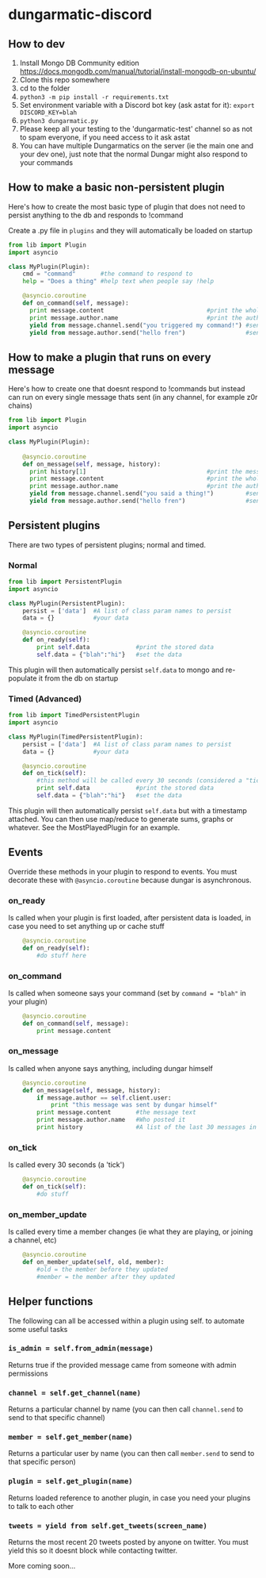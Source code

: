 # dungarmatic-discord

## How to dev
1. Install Mongo DB Community edition https://docs.mongodb.com/manual/tutorial/install-mongodb-on-ubuntu/
1. Clone this repo somewhere
1. cd to the folder
1. `python3 -m pip install -r requirements.txt`
1. Set environment variable with a Discord bot key (ask astat for it): `export DISCORD_KEY=blah`
1. `python3 dungarmatic.py`
1. Please keep all your testing to the 'dungarmatic-test' channel so as not to spam everyone, if you need access to it ask astat
1. You can have multiple Dungarmatics on the server (ie the main one and your dev one), just note that the normal Dungar might also respond to your commands

## How to make a basic non-persistent plugin
Here's how to create the most basic type of plugin that does not need to persist anything to the db and responds to !command

Create a .py file in `plugins` and they will automatically be loaded on startup
```python
from lib import Plugin
import asyncio

class MyPlugin(Plugin):
    cmd = "command"       #the command to respond to
    help = "Does a thing" #help text when people say !help

    @asyncio.coroutine
    def on_command(self, message):
      print message.content                             #print the whole message, split on space or whatever to get params
      print message.author.name                         #print the author's name
      yield from message.channel.send("you triggered my command!") #send a reply to the originating channel
      yield from message.author.send("hello fren")                 #send a dm to the author      
```

## How to make a plugin that runs on every message
Here's how to create one that doesnt respond to !commands but instead can run on every single message thats sent (in any channel, for example z0r chains)

```python
from lib import Plugin
import asyncio

class MyPlugin(Plugin):
    
    @asyncio.coroutine
    def on_message(self, message, history):
      print history[1]                                  #print the message that came before this one (up to 30 messages)
      print message.content                             #print the whole message, split on space or whatever to get params
      print message.author.name                         #print the author's name
      yield from message.channel.send("you said a thing!")         #send a reply to the originating channel
      yield from message.author.send("hello fren")                 #send a dm to the author
```

## Persistent plugins
There are two types of persistent plugins; normal and timed. 

### Normal
```python
from lib import PersistentPlugin
import asyncio

class MyPlugin(PersistentPlugin):
    persist = ['data']  #A list of class param names to persist
    data = {}           #your data

    @asyncio.coroutine
    def on_ready(self):
        print self.data             #print the stored data
        self.data = {"blah":"hi"}   #set the data
```

This plugin will then automatically persist `self.data` to mongo and re-populate it from the db on startup

### Timed (Advanced)
```python
from lib import TimedPersistentPlugin
import asyncio

class MyPlugin(TimedPersistentPlugin):
    persist = ['data']  #A list of class param names to persist
    data = {}           #your data

    @asyncio.coroutine
    def on_tick(self):
        #this method will be called every 30 seconds (considered a "tick")
        print self.data             #print the stored data
        self.data = {"blah":"hi"}   #set the data
```

This plugin will then automatically persist `self.data` but with a timestamp attached. You can then use map/reduce to generate sums, graphs or whatever. See the MostPlayedPlugin for an example.

## Events
Override these methods in your plugin to respond to events. You must decorate these with `@asyncio.coroutine` because dungar is asynchronous.

### on_ready
Is called when your plugin is first loaded, after persistent data is loaded, in case you need to set anything up or cache stuff
```python
    @asyncio.coroutine
    def on_ready(self):
        #do stuff here
```

### on_command
Is called when someone says your command (set by `command = "blah"` in your plugin)
```python
    @asyncio.coroutine
    def on_command(self, message):
        print message.content
```

### on_message
Is called when anyone says anything, including dungar himself
```python
    @asyncio.coroutine
    def on_message(self, message, history):
        if message.author == self.client.user:
            print "this message was sent by dungar himself"
        print message.content       #the message text
        print message.author.name   #Who posted it
        print history               #A list of the last 30 messages in that channel
```

### on_tick
Is called every 30 seconds (a 'tick')
```python
    @asyncio.coroutine
    def on_tick(self):
        #do stuff
```

### on_member_update
Is called every time a member changes (ie what they are playing, or joining a channel, etc)
```python
    @asyncio.coroutine
    def on_member_update(self, old, member):
        #old = the member before they updated
        #member = the member after they updated
```

## Helper functions
The following can all be accessed within a plugin using self.<method> to automate some useful tasks

### `is_admin = self.from_admin(message)`
Returns true if the provided message came from someone with admin permissions

### `channel = self.get_channel(name)`
Returns a particular channel by name (you can then call `channel.send` to send to that specific channel)

### `member = self.get_member(name)`
Returns a particular user by name (you can then call `member.send` to send to that specific person)

### `plugin = self.get_plugin(name)`
Returns loaded reference to another plugin, in case you need your plugins to talk to each other

### `tweets = yield from self.get_tweets(screen_name)`
Returns the most recent 20 tweets posted by anyone on twitter. You must yield this so it doesnt block while contacting twitter.

More coming soon...

